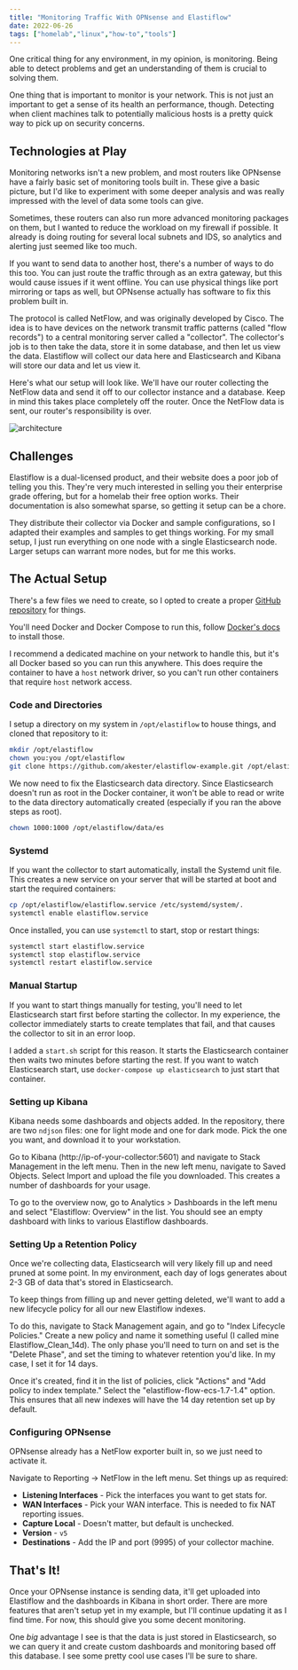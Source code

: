 ```yaml
---
title: "Monitoring Traffic With OPNsense and Elastiflow"
date: 2022-06-26
tags: ["homelab","linux","how-to","tools"]
---
```


One critical thing for any environment, in my opinion, is monitoring.  Being
able to detect problems and get an understanding of them is crucial to solving
them.

One thing that is important to monitor is your network.  This is not just an
important to get a sense of its health an performance, though.  Detecting when
client machines talk to potentially malicious hosts is a pretty quick way to
pick up on security concerns.

## Technologies at Play

Monitoring networks isn't a new problem, and most routers like OPNsense have a
fairly basic set of monitoring tools built in.  These give a basic picture, but
I'd like to experiment with some deeper analysis and was really impressed with
the level of data some tools can give.

Sometimes, these routers can also run more advanced monitoring packages on them,
but I wanted to reduce the workload on my firewall if possible.  It already is
doing routing for several local subnets and IDS, so analytics and alerting just
seemed like too much.

If you want to send data to another host, there's a number of ways to do this
too.  You can just route the traffic through as an extra gateway, but this would
cause issues if it went offline.  You can use physical things like port
mirroring or taps as well, but OPNsense actually has software to fix this
problem built in.

The protocol is called NetFlow, and was originally developed by Cisco.  The idea
is to have devices on the network transmit traffic patterns (called "flow
records") to a central monitoring server called a "collector".  The collector's
job is to then take the data, store it in some database, and then let us view
the data.  Elastiflow will collect our data here and Elasticsearch and Kibana
will store our data and let us view it.

Here's what our setup will look like.  We'll have our router collecting the
NetFlow data and send it off to our collector instance and a database.  Keep in
mind this takes place completely off the router.  Once the NetFlow data is sent,
our router's responsibility is over.

![architecture](/images/2022.06-netflow.png)

## Challenges

Elastiflow is a dual-licensed product, and their website does a poor job of
telling you this.  They're very much interested in selling you their enterprise
grade offering, but for a homelab their free option works.  Their documentation
is also somewhat sparse, so getting it setup can be a chore.

They distribute their collector via Docker and sample configurations, so I
adapted their examples and samples to get things working.  For my small setup, I
just run everything on one node with a single Elasticsearch node.  Larger setups
can warrant more nodes, but for me this works.

## The Actual Setup

There's a few files we need to create, so I opted to create a proper [GitHub
repository](https://github.com/akester/elastiflow-example) for things.

You'll need Docker and Docker Compose to run this, follow [Docker's
docs](https://docs.docker.com/get-docker/) to install those.

I recommend a dedicated machine on your network to handle this, but it's all
Docker based so you can run this anywhere.  This does require the container to
have a `host` network driver, so you can't run other containers that require
`host` network access.

### Code and Directories

I setup a directory on my system in `/opt/elastiflow` to house things, and
cloned that repository to it:

```bash
mkdir /opt/elastiflow
chown you:you /opt/elastiflow
git clone https://github.com/akester/elastiflow-example.git /opt/elastiflow
```

We now need to fix the Elasticsearch data directory.  Since Elasticsearch
doesn't run as root in the Docker container, it won't be able to read or write
to the data directory automatically created (especially if you ran the above
steps as root).

```bash
chown 1000:1000 /opt/elastiflow/data/es
```

### Systemd

If you want the collector to start automatically, install the Systemd unit file.
This creates a new service on your server that will be started at boot and start
the required containers:

```bash
cp /opt/elastiflow/elastiflow.service /etc/systemd/system/.
systemctl enable elastiflow.service
```

Once installed, you can use `systemctl` to start, stop or restart things:

```bash
systemctl start elastiflow.service
systemctl stop elastiflow.service
systemctl restart elastiflow.service
```

### Manual Startup

If you want to start things manually for testing, you'll need to let
Elasticsearch start first before starting the collector.  In my experience, the
collector immediately starts to create templates that fail, and that causes the
collector to sit in an error loop.

I added a `start.sh` script for this reason.  It starts the Elasticsearch
container then waits two minutes before starting the rest.  If you want to watch
Elasticsearch start, use `docker-compose up elasticsearch` to just start that
container.

### Setting up Kibana

Kibana needs some dashboards and objects added.  In the repository, there are
two `ndjson` files: one for light mode and one for dark mode.  Pick the one you
want, and download it to your workstation.

Go to Kibana (http://ip-of-your-collector:5601) and navigate to Stack Management
in the left menu.  Then in the new left menu, navigate to Saved Objects.  Select
Import and upload the file you downloaded.  This creates a number of dashboards
for your usage.

To go to the overview now, go to Analytics > Dashboards in the left menu and
select "Elastiflow: Overview" in the list.  You should see an empty dashboard
with links to various Elastiflow dashboards.

### Setting Up a Retention Policy

Once we're collecting data, Elasticsearch will very likely fill up and need
pruned at some point.  In my environment, each day of logs generates about 2-3
GB of data that's stored in Elasticsearch.

To keep things from filling up and never getting deleted, we'll want to add a
new lifecycle policy for all our new Elastiflow indexes.

To do this, navigate to Stack Management again, and go to "Index Lifecycle
Policies."  Create a new policy and name it something useful (I called mine
Elastiflow_Clean_14d).  The only phase you'll need to turn on and set is the
"Delete Phase", and set the timing to whatever retention you'd like.  In my
case, I set it for 14 days.


Once it's created, find it in the list of policies, click "Actions" and "Add
policy to index template."  Select the "elastiflow-flow-ecs-1.7-1.4" option.
This ensures that all new indexes will have the 14 day retention set up by
default.

### Configuring OPNsense

OPNsense already has a NetFlow exporter built in, so we just need to activate
it.

Navigate to Reporting -> NetFlow in the left menu.  Set things up as required:

* **Listening Interfaces** - Pick the interfaces you want to get stats for.
* **WAN Interfaces** - Pick your WAN interface.  This is needed to fix NAT
  reporting issues.
* **Capture Local** - Doesn't matter, but default is unchecked.
* **Version** - `v5`
* **Destinations** - Add the IP and port (9995) of your collector machine.

## That's It!

Once your OPNsense instance is sending data, it'll get uploaded into Elastiflow
and the dashboards in Kibana in short order.  There are more features that
aren't setup yet in my example, but I'll continue updating it as I find time.
For now, this should give you some decent monitoring.

One _big_ advantage I see is that the data is just stored in Elasticsearch, so
we can query it and create custom dashboards and monitoring based off this
database.  I see some pretty cool use cases I'll be sure to share.
